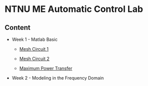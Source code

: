 # NTNU ME Automatic Control Lab
## Content
* Week 1 - Matlab Basic

  * [Mesh Circuit 1](Week%201/Mesh%20Circuit%201/README.md)
  
  * [Mesh Circuit 2](Week%201/Mesh%20Circuit%202/README.md)
  
  * [Maximum Power Transfer](Week%201/Maximum%20Power%20Transfer/README.md)

* Week 2 -  Modeling in the Frequency Domain
